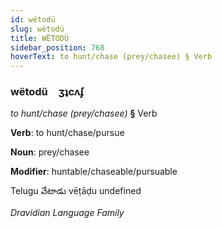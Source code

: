 ```yaml
---
id: wëtodü
slug: wëtodü
title: WËTODÜ
sidebar_position: 768
hoverText: to hunt/chase (prey/chasee) § Verb
---
```


### wëtodü&emsp;<span kind="abugida">ʒʇcʌʄ</span>

*to hunt/chase (prey/chasee)* **§** Verb

**Verb**: to hunt/chase/pursue

**Noun**: prey/chasee

**Modifier**: huntable/chaseable/pursuable

Telugu వేటాడు vēṭāḍu undefined

*Dravidian Language Family*